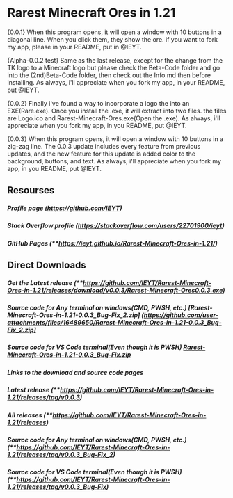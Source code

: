 # Rarest Minecraft Ores in 1.21
{0.0.1} When this program opens, it will open a window with 10 buttons in a diagonal line. When you click them, they show the ore. if you want to fork my app, please in your README, put in @IEYT.

{Alpha-0.0.2 test} Same as the last release, except for the change from the TK logo to a Minecraft logo but please check the Beta-Code folder and go into the (2nd)Beta-Code folder, then check out the Info.md then before installing. As always, i'll appreciate when you fork my app, in your README, put @IEYT.

{0.0.2} Finally i've found a way to incorporate a logo the into an EXE(Rare.exe). Once you install the .exe, it will extract into two files. the files are Logo.ico and Rarest-Minecraft-Ores.exe(Open the .exe). As always, i'll appreciate when you fork my app, in you README, put @IEYT.

{0.0.3} When this program opens, it will open a window with 10 buttons in a zig-zag line. The 0.0.3 update includes every feature from previous updates, and the new feature for this update is added color to the background, buttons, and text. As always, i'll appreciate when you fork my app, in you README, put @IEYT.

## Resourses 
##### Profile page (**_https://github.com/IEYT_**)
##### Stack Overflow profile (**_https://stackoverflow.com/users/22701900/ieyt_**)
##### GitHub Pages (**_https://ieyt.github.io/Rarest-Minecraft-Ores-in-1.21/_)

## Direct Downloads 
##### Get the Latest release (**_https://github.com/IEYT/Rarest-Minecraft-Ores-in-1.21/releases/download/v0.0.3/Rarest-Minecraft-Ores0.0.3.exe_)
##### Source code for Any terminal on windows(CMD, PWSH, etc.) [Rarest-Minecraft-Ores-in-1.21-0.0.3_Bug-Fix_2.zip] (https://github.com/user-attachments/files/16489650/Rarest-Minecraft-Ores-in-1.21-0.0.3_Bug-Fix_2.zip]
##### Source code for VS Code terminal(Even though it is PWSH) [Rarest-Minecraft-Ores-in-1.21-0.0.3_Bug-Fix.zip](https://github.com/user-attachments/files/16489680/Rarest-Minecraft-Ores-in-1.21-0.0.3_Bug-Fix.zip)
##### Links to the download and source code pages
##### Latest release (**_https://github.com/IEYT/Rarest-Minecraft-Ores-in-1.21/releases/tag/v0.0.3_) 
##### All releases (**_https://github.com/IEYT/Rarest-Minecraft-Ores-in-1.21/releases_)
##### Source code for Any terminal on windows(CMD, PWSH, etc.) (**_https://github.com/IEYT/Rarest-Minecraft-Ores-in-1.21/releases/tag/v0.0.3_Bug-Fix_2_)
##### Source code for VS Code terminal(Even though it is PWSH) (**_https://github.com/IEYT/Rarest-Minecraft-Ores-in-1.21/releases/tag/v0.0.3_Bug-Fix_)
